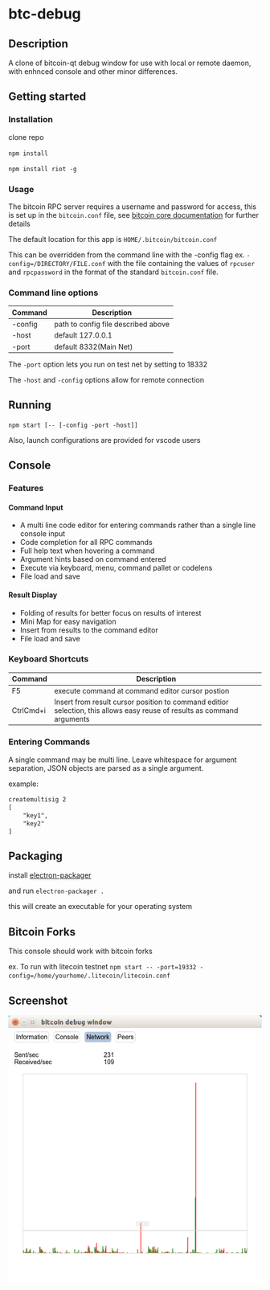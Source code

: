 # btc-debug

## Description
A clone of bitcoin-qt debug window for use with local or remote daemon, with enhnced console and other minor differences.

## Getting started
### Installation
clone repo

`npm install`

`npm install riot -g`

### Usage
The bitcoin RPC server requires a username and password for access, this is set up in the 
`bitcoin.conf` file, see [bitcoin core documentation](https://en.bitcoin.it/wiki/Running_Bitcoin#Bitcoin.conf_Configuration_File) for further details

The default location for this app is `HOME/.bitcoin/bitcoin.conf`

This can be overridden from the command line with the -config flag ex. `-config=/DIRECTORY/FILE.conf` with the file containing the values of `rpcuser` and `rpcpassword` in the format of the standard `bitcoin.conf` file.

### Command line options
| Command | Description                         |
| ------- | -----------                         |
| -config | path to config file described above |
| -host   | default 127.0.0.1                   |
| -port   | default 8332(Main Net)              |

The `-port` option lets you run on test net by setting to 18332

The `-host` and `-config` options allow for remote connection

## Running

`npm start [-- [-config -port -host]]` 

Also, launch configurations are provided for vscode users

## Console

### Features
#### Command Input
* A multi line code editor for entering commands rather than a single line console input
* Code completion for all RPC commands
* Full help text when hovering a command
* Argument hints based on command entered
* Execute via keyboard, menu, command pallet or codelens
* File load and save

#### Result Display
* Folding of results for better focus on results of interest
* Mini Map for easy navigation
* Insert from results to the command editor
* File load and save

### Keyboard Shortcuts
| Command | Description                         |
| ------- | -----------                         |
| F5      | execute command at command editor cursor postion |
| CtrlCmd+i | Insert from result cursor position to command editior selection, this allows easy reuse of results as command arguments

### Entering Commands

A single command may be multi line.  Leave whitespace for argument separation, JSON objects are parsed as a single argument.

example:
```
createmultisig 2
[
    "key1",
    "key2"
]
```
## Packaging
install [electron-packager](https://www.npmjs.com/package/electron-packager)

and run `electron-packager .`

this will create an executable for your operating system

## Bitcoin Forks
This console should work with bitcoin forks

ex. To run with litecoin testnet `npm start -- -port=19332 -config=/home/yourhome/.litecoin/litecoin.conf`

## Screenshot

![screenshot.png](https://github.com/rsbondi/btc-debug/blob/master/screenshot.png "What it looks like")
